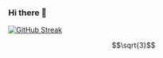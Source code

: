 ### Hi there 👋


[![GitHub Streak](http://github-readme-streak-stats.herokuapp.com?user=BenThorburn&theme=tokyonight_duo&border_radius=10&date_format=M%20j%5B%2C%20Y%5D&background=FFFFFF08&stroke=C4DDCF&ring=C4DDCF&fire=FFC672&dates=C4DDCF&sideLabels=DCF8E8&currStreakNum=F3EBEB&sideNums=F3EBEB&currStreakLabel=C4DDCF&border=9B3ADD)](https://git.io/streak-stats)


```math
\sqrt{3}
```

<!--
**BenThorburn/BenThorburn** is a ✨ _special_ ✨ repository because its `README.md` (this file) appears on your GitHub profile.

Here are some ideas to get you started:

- 🔭 I’m currently working on ...
- 🌱 I’m currently learning ...
- 👯 I’m looking to collaborate on ...
- 🤔 I’m looking for help with ...
- 💬 Ask me about ...
- 📫 How to reach me: ...
- 😄 Pronouns: ...
- ⚡ Fun fact: ...
-->
